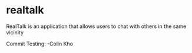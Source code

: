 realtalk
========

RealTalk is an application that allows users to chat with others in the same vicinity

Commit Testing:
-Colin Kho